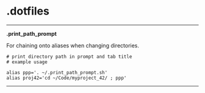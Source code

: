 # .dotfiles
------
**.print_path_prompt**

For chaining onto aliases when changing directories.
```
# print directory path in prompt and tab title
# example usage

alias ppp='. ~/.print_path_prompt.sh'
alias proj42='cd ~/Code/myproject_42/ ; ppp'
```
------
